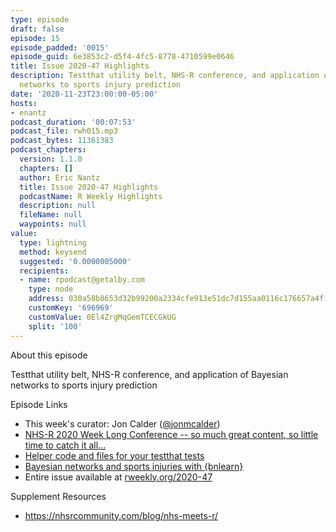 ```yaml
---
type: episode
draft: false
episode: 15
episode_padded: '0015'
episode_guid: 6e3853c2-d5f4-4fc5-8778-4710599e0646
title: Issue 2020-47 Highlights
description: Testthat utility belt, NHS-R conference, and application of Bayesian
  networks to sports injury prediction
date: '2020-11-23T23:00:00-05:00'
hosts:
- enantz
podcast_duration: '00:07:53'
podcast_file: rwh015.mp3
podcast_bytes: 11361383
podcast_chapters:
  version: 1.1.0
  chapters: []
  author: Eric Nantz
  title: Issue 2020-47 Highlights
  podcastName: R Weekly Highlights
  description: null
  fileName: null
  waypoints: null
value:
  type: lightning
  method: keysend
  suggested: '0.0000005000'
  recipients:
  - name: rpodcast@getalby.com
    type: node
    address: 030a58b8653d32b99200a2334cfe913e51dc7d155aa0116c176657a4f1722677a3
    customKey: '696969'
    customValue: 0El4ZrgMqGemTCECGkUG
    split: '100'
---
```

About this episode

Testthat utility belt, NHS-R conference, and application of Bayesian
networks to sports injury prediction

Episode Links

-   This week's curator: Jon Calder
    (<a href="https://twitter.com/jonmcalder" rel="nofollow">@jonmcalder</a>)
-   <a
    href="https://nhsrcommunity.com/blog/nhs-r-2020-week-long-conference-so-much-great-content-so-little-time-to-catch-it-all/"
    rel="nofollow">NHS-R 2020 Week Long Conference -- so much great content,
    so little time to catch it all...</a>
-   <a href="https://blog.r-hub.io/2020/11/18/testthat-utility-belt/"
    rel="nofollow">Helper code and files for your testthat tests</a>
-   <a
    href="https://www.hfshr.xyz/posts/2020-11-01-bayesian-networks-with-bnlearn/"
    rel="nofollow">Bayesian networks and sports injuries with {bnlearn}</a>
-   Entire issue available at <a href="https://rweekly.org/2020-47"
    rel="nofollow">rweekly.org/2020-47</a>

Supplement Resources

-   <a href="https://nhsrcommunity.com/blog/nhs-meets-r/"
    rel="nofollow">https://nhsrcommunity.com/blog/nhs-meets-r/</a>
